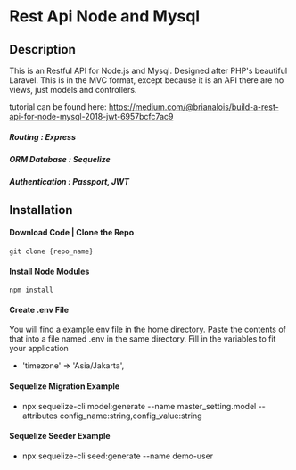 # Rest Api Node and Mysql

## Description

This is an Restful API for Node.js and Mysql. Designed after PHP's beautiful Laravel. This is in the MVC format,
except because it is an API there are no views, just models and controllers.

tutorial can be found here: https://medium.com/@brianalois/build-a-rest-api-for-node-mysql-2018-jwt-6957bcfc7ac9

##### Routing : Express

##### ORM Database : Sequelize

##### Authentication : Passport, JWT

## Installation

#### Download Code | Clone the Repo

```
git clone {repo_name}
```

#### Install Node Modules

```
npm install
```

#### Create .env File

You will find a example.env file in the home directory. Paste the contents of that into a file named .env in the same directory.
Fill in the variables to fit your application

- 'timezone' => 'Asia/Jakarta',

#### Sequelize Migration Example

- npx sequelize-cli model:generate --name master_setting.model --attributes config_name:string,config_value:string

#### Sequelize Seeder Example

- npx sequelize-cli seed:generate --name demo-user
